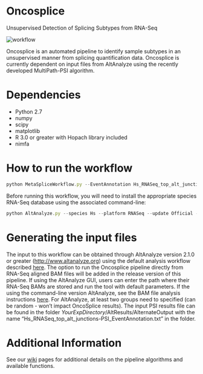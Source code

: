 # Oncosplice # 

Unsupervised Detection of Splicing Subtypes from RNA-Seq

![workflow](https://github.com/venkatmi/oncosplice/wiki/images/workflow.png)

Oncosplice is an automated pipeline to identify sample subtypes in an unsupervised manner from splicing quantification data. Oncosplice is currently dependent on input files from AltAnalyze using the recently developed MultiPath-PSI algorithm. 

 # Dependencies # 

  * Python 2.7
  * numpy
  * scipy
  * matplotlib
  * R 3.0 or greater with Hopach library included
  * nimfa

 # How to run the workflow # 

```javascript
python MetaSpliceWorkflow.py --EventAnnotation Hs_RNASeq_top_alt_junctions-PSI_EventAnnotation.txt"
```

Before running this workflow, you will need to install the appropriate species RNA-Seq database using the associated command-line:

```javascript
python AltAnalyze.py --species Hs --platform RNASeq --update Official --version EnsMart72
```

 # Generating the input files #

The input to this workflow can be obtained through AltAnalyze version 2.1.0 or greater (http://www.altanalyze.org) using the default analysis workflow described [here](http://altanalyze.readthedocs.io/en/latest/Algorithms/#multipath-psi-splicing-algorithm). The option to run the Oncosplice pipeline directly from RNA-Seq aligned BAM files will be added in the release version of this pipeline. If using the AltAnalyze GUI, users can enter the path where their RNA-Seq BAMs are stored and run the tool with default parameters. If the using the command-line version AltAnalyze, see the BAM file analysis instructions [here](https://github.com/nsalomonis/altanalyze/wiki/CommandLineMode). For AltAnalyze, at least two groups need to specified (can be random - won’t impact OncoSplice results). The input PSI results file can be found in the folder *YourExpDirectory*/AltResults/AlternateOutput with the name “Hs_RNASeq_top_alt_junctions-PSI_EventAnnotation.txt” in the folder.

 # Additional Information # 

See our [wiki](https://github.com/venkatmi/oncosplice/wiki) pages for additional details on the pipeline algorithms and available functions.